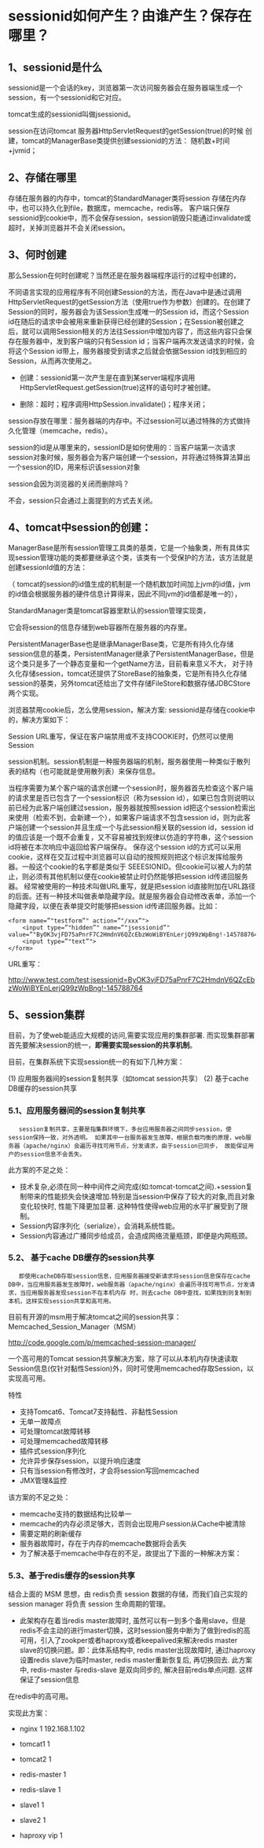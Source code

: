 # sessionid如何产生？由谁产生？保存在哪里？

## 1、sessionid是什么

sessionid是一个会话的key，浏览器第一次访问服务器会在服务器端生成一个session，有一个sessionid和它对应。

tomcat生成的sessionid叫做jsessionid。

session在访问tomcat 服务器HttpServletRequest的getSession(true)的时候 创建，tomcat的ManagerBase类提供创建sessionid的方法： 随机数+时间+jvmid；

## 2、存储在哪里

存储在服务器的内存中，tomcat的StandardManager类将session 存储在内存中，也可以持久化到file，数据库，memcache，redis等。 客户端只保存sessionid到cookie中，而不会保存session，session销毁只能通过invalidate或超时，关掉浏览器并不会关闭session。



## 3、何时创建

那么Session在何时创建呢？当然还是在服务器端程序运行的过程中创建的，

不同语言实现的应用程序有不同创建Session的方法，而在Java中是通过调用HttpServletRequest的getSession方法（使用true作为参数）创建的。在创建了Session的同时，服务器会为该Session生成唯一的Session id，而这个Session id在随后的请求中会被用来重新获得已经创建的Session；在Session被创建之后，就可以调用Session相关的方法往Session中增加内容了，而这些内容只会保存在服务器中，发到客户端的只有Session id；当客户端再次发送请求的时候，会将这个Session id带上，服务器接受到请求之后就会依据Session id找到相应的Session，从而再次使用之。

+ 创建：sessionid第一次产生是在直到某server端程序调用 HttpServletRequest.getSession(true)这样的语句时才被创建。

+ 删除：超时；程序调用HttpSession.invalidate()；程序关闭；

session存放在哪里：服务器端的内存中。不过session可以通过特殊的方式做持久化管理（memcache，redis）。

session的id是从哪里来的，sessionID是如何使用的：当客户端第一次请求session对象时候，服务器会为客户端创建一个session，并将通过特殊算法算出一个session的ID，用来标识该session对象

session会因为浏览器的关闭而删除吗？

不会，session只会通过上面提到的方式去关闭。

 

## 4、tomcat中session的创建：

ManagerBase是所有session管理工具类的基类，它是一个抽象类，所有具体实现session管理功能的类都要继承这个类，该类有一个受保护的方法，该方法就是创建sessionId值的方法：

（ tomcat的session的id值生成的机制是一个随机数加时间加上jvm的id值，jvm的id值会根据服务器的硬件信息计算得来，因此不同jvm的id值都是唯一的），

StandardManager类是tomcat容器里默认的session管理实现类，

它会将session的信息存储到web容器所在服务器的内存里。

PersistentManagerBase也是继承ManagerBase类，它是所有持久化存储session信息的基类，PersistentManager继承了PersistentManagerBase，但是这个类只是多了一个静态变量和一个getName方法，目前看来意义不大， 对于持久化存储session，tomcat还提供了StoreBase的抽象类，它是所有持久化存储session的基类，另外tomcat还给出了文件存储FileStore和数据存储JDBCStore两个实现。

浏览器禁用cookie后，怎么使用session，解决方案:
sessionid是存储在cookie中的，解决方案如下：

Session URL重写，保证在客户端禁用或不支持COOKIE时，仍然可以使用Session

session机制。session机制是一种服务器端的机制，服务器使用一种类似于散列表的结构（也可能就是使用散列表）来保存信息。

当程序需要为某个客户端的请求创建一个session时，服务器首先检查这个客户端的请求里是否已包含了一个session标识（称为session id），如果已包含则说明以前已经为此客户端创建过session，服务器就按照session id把这个session检索出来使用（检索不到，会新建一个），如果客户端请求不包含session id，则为此客户端创建一个session并且生成一个与此session相关联的session id，session id的值应该是一个既不会重复，又不容易被找到规律以仿造的字符串，这个session id将被在本次响应中返回给客户端保存。 保存这个session id的方式可以采用cookie，这样在交互过程中浏览器可以自动的按照规则把这个标识发挥给服务器。一般这个cookie的名字都是类似于 SEEESIONID。但cookie可以被人为的禁止，则必须有其他机制以便在cookie被禁止时仍然能够把session id传递回服务器。 经常被使用的一种技术叫做URL重写，就是把session id直接附加在URL路径的后面。还有一种技术叫做表单隐藏字段。就是服务器会自动修改表单，添加一个隐藏字段，以便在表单提交时能够把session id传递回服务器。比如：
```
<form name=”"testform”" action=”"/xxx”"> 
    <input type=”"hidden”" name=”"jsessionid”" value=”"ByOK3vjFD75aPnrF7C2HmdnV6QZcEbzWoWiBYEnLerjQ99zWpBng!-145788764″”>
    <input type=”"text”"> 
</form>
```
URL重写：

http://www.test.com/test;jsessionid=ByOK3vjFD75aPnrF7C2HmdnV6QZcEbzWoWiBYEnLerjQ99zWpBng!-145788764

##  5、session集群

目前，为了使web能适应大规模的访问,需要实现应用的集群部署. 而实现集群部署首先要解决session的统一，**即需要实现session的共享机制**。

 目前，在集群系统下实现session统一的有如下几种方案：

(1) 应用服务器间的session复制共享（如tomcat session共享）
(2) 基于cache DB缓存的session共享



### 5.1、应用服务器间的session复制共享

       session复制共享，主要是指集群环境下，多台应用服务器之间同步session，使session保持一致，对外透明。 如果其中一台服务器发生故障，根据负载均衡的原理，web服务器（apache/nginx）会遍历寻找可用节点，分发请求，由于session已同步， 故能保证用户的session信息不会丢失。

 












此方案的不足之处：

+ 技术复杂,必须在同一种中间件之间完成(如:tomcat-tomcat之间).+session复制带来的性能损失会快速增加.特别是当session中保存了较大的对象,而且对象变化较快时, 性能下降更加显著. 这种特性使得web应用的水平扩展受到了限制。
+   Session内容序列化（serialize），会消耗系统性能。
+   Session内容通过广播同步给成员，会造成网络流量瓶颈，即便是内网瓶颈。  

### 5.2、  基于cache DB缓存的session共享

       即使用cacheDB存取session信息，应用服务器接受新请求将session信息保存在cache DB中，当应用服务器发生故障时，web服务器（apache/nginx）会遍历寻找可用节点，分发请求，当应用服务器发现session不在本机内存 时，则去cache DB中查找，如果找到则复制到本机，这样实现session共享和高可用。



目前有开源的msm用于解决tomcat之间的session共享：Memcached_Session_Manager（MSM）

http://code.google.com/p/memcached-session-manager/


一个高可用的Tomcat session共享解决方案，除了可以从本机内存快速读取Session信息(仅针对黏性Session)外，同时可使用memcached存取Session，以实现高可用。

 

特性

+ 支持Tomcat6、Tomcat7支持黏性、非黏性Session
+ 无单一故障点
+ 可处理tomcat故障转移
+ 可处理memcached故障转移
+ 插件式session序列化
+ 允许异步保存session，以提升响应速度
+ 只有当session有修改时，才会将session写回memcached
+ JMX管理&监控

该方案的不足之处：

+ memcache支持的数据结构比较单一
+ memcache的内存必须足够大，否则会出现用户session从Cache中被清除
+ 需要定期的刷新缓存
+ 服务器故障时，存在于内存的memcache数据将会丢失
+ 为了解决基于memcache中存在的不足，故提出了下面的一种解决方案：

 

### 5.3、基于redis缓存的session共享

结合上面的 MSM 思想，由 redis负责 session 数据的存储，而我们自己实现的 session manager 将负责 session 生命周期的管理。

+ 此架构存在着当redis master故障时, 虽然可以有一到多个备用slave，但是redis不会主动的进行master切换，这时session服务中断为了做到redis的高可用，引入了zookper或者haproxy或者keepalived来解决redis master slave的切换问题。即：此体系结构中, redis master出现故障时, 通过haproxy设置redis slave为临时master, redis master重新恢复后, 再切换回去. 此方案中, redis-master 与redis-slave 是双向同步的, 解决目前redis单点问题. 这样保证了session信息



在redis中的高可用。

实现此方案：

+   nginx        1   192.168.1.102

+   tomcat1    1  

+   tomcat2    1

+   redis-master   1 

+   redis-slave      1

+   slave1     1

+   slave2     1

+   haproxy vip  1